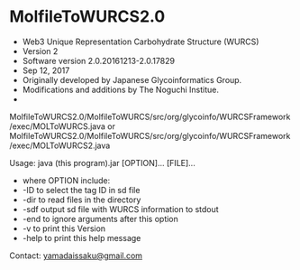 # MolfileToWURCS2.0


 * Web3 Unique Representation Carbohydrate Structure (WURCS)
 * Version 2
 * Software version 2.0.20161213-2.0.17829
 * Sep 12, 2017
 * Originally developed by Japanese Glycoinformatics Group.
 * Modifications and additions by The Noguchi Institue.
 *

MolfileToWURCS2.0/MolfileToWURCS/src/org/glycoinfo/WURCSFramework/exec/MOLToWURCS.java
 or
MolfileToWURCS2.0/MolfileToWURCS/src/org/glycoinfo/WURCSFramework/exec/MOLToWURCS2.java
 
Usage: java (this program).jar [OPTION]... [FILE]... 

* where OPTION include:
* 	-ID <tag ID in sd file>	to select the tag ID in sd file
* 	-dir <directory path>	to read files in the directory
* 	-sdf		output sd file with WURCS information to stdout
* 	-end		to ignore arguments after this option
* 	-v		to print this Version
* 	-help		to print this help message


Contact: yamadaissaku@gmail.com

